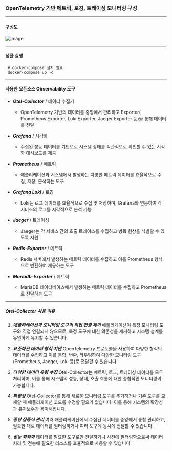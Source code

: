 ### OpenTelemetry 기반 메트릭, 로깅, 트레이싱 모니터링 구성

---
#### 구성도

![image](https://github.com/user-attachments/assets/468206ba-dfd5-4610-a1df-358d1f434d77)

---

#### 샘플 실행
~~~
 # docker-compose 설치 필요
 docker-compose up -d
~~~

---
#### 사용한 오픈소스 Observability 도구
- ***Otel-Collector*** / 데이터 수집기
    - OpenTelemetry 기반의 데이터를 중앙에서 관리하고 Exporter( Prometheus Exporter, Loki Exporter, Jaeger Exporter 등)을 통해 데이터를 전달

- ***Grafana*** / 시각화
    - 수집된 성능 데이터를 기반으로 시스템 상태를 직관적으로 확인할 수 있는 시각화 대시보드를 제공

- ***Prometheus*** / 메트릭
    - 애플리케이션과 시스템에서 발생하는 다양한 메트릭 데이터를 효율적으로 수집, 저장, 분석하는 도구

- ***Grafana Loki*** / 로깅
    - Loki는 로그 데이터를 효율적으로 수집 및 저장하며, Grafana와 연동하여 각 서비스의 로그를 시각적으로 분석 가능

- ***Jaeger*** / 트레이싱
    - Jaeger는 각 서비스 간의 호출 트레이스를 수집하고 병목 현상을 식별할 수 있도록 지원

- ***Redis-Exporter*** / 메트릭
    - Redis 서버에서 발생하는 메트릭 데이터를 수집하고 이를 Prometheus 형식으로 변환하여 제공하는 도구

- ***Mariadb-Exporter*** / 메트릭
    - MariaDB 데이터베이스에서 발생하는 메트릭 데이터를 수집하고 Prometheus로 전달하는 도구

---

##### Otel-Collector 사용 이유

1.	***애플리케이션과 모니터링 도구의 직접 연결 제거***
애플리케이션이 특정 모니터링 도구와 직접 연결되지 않으므로, 특정 도구에 대한 의존성을 제거하고 시스템 설계를 유연하게 유지할 수 있습니다.

2.	***표준화된 데이터 형식 지원***
OpenTelemetry 프로토콜을 사용하여 다양한 형식의 데이터를 수집하고 이를 통합, 변환, 라우팅하여 다양한 모니터링 도구(Prometheus, Jaeger, Loki 등)로 전달할 수 있습니다.

3.	***다양한 데이터 유형 수집***
Otel-Collector는 메트릭, 로그, 트레이싱 데이터를 모두 처리하며, 이를 통해 시스템의 성능, 상태, 호출 흐름에 대한 종합적인 모니터링이 가능합니다.

4.	***확장성***
Otel-Collector를 통해 새로운 모니터링 도구를 추가하거나 기존 도구를 교체할 때 애플리케이션 코드를 수정할 필요가 없습니다. 이를 통해 시스템의 확장성과 유지보수가 용이해집니다.

5.	***중앙 집중식 관리***
여러 애플리케이션에서 수집된 데이터를 중앙에서 통합 관리하고, 필요한 대로 데이터를 필터링하거나 여러 도구에 동시에 전달할 수 있습니다.

6.	***성능 최적화***
데이터를 필요한 도구로만 전달하거나 사전에 필터링함으로써 데이터 처리 및 전송에 필요한 리소스를 효율적으로 사용할 수 있습니다.